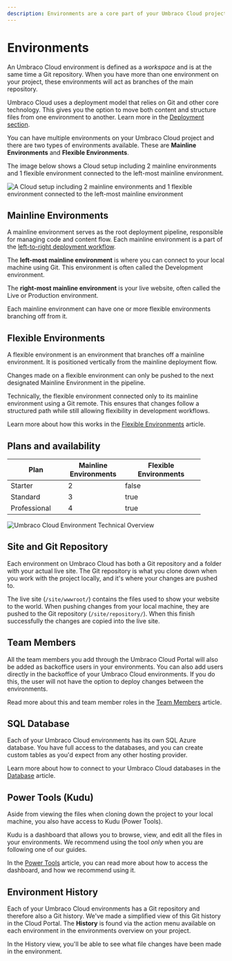 ```yaml
---
description: Environments are a core part of your Umbraco Cloud project. This is where you will develop, write, build and eventually publish your website.
---
```


# Environments

An Umbraco Cloud environment is defined as a _workspace_ and is at the same time a Git repository. When you have more than one environment on your project, these environments will act as branches of the main repository.

Umbraco Cloud uses a deployment model that relies on Git and other core technology. This gives you the option to move both content and structure files from one environment to another. Learn more in the [Deployment section](../deployment/README.md).

You can have multiple environments on your Umbraco Cloud project and there are two types of environments available. These are **Mainline Environments** and **Flexible Environments**.

The image below shows a Cloud setup including 2 mainline environments and 1 flexible environment connected to the left-most mainline environment.

![A Cloud setup including 2 mainline environments and 1 flexible environment connected to the left-most mainline environment](images/cloud-environments.jpg)

## Mainline Environments

A mainline environment serves as the root deployment pipeline, responsible for managing code and content flow. Each mainline environment is a part of the [left-to-right deployment workflow](../deployment/README.md).

The **left-most mainline environment** is where you can connect to your local machine using Git. This environment is often called the Development environment.

The **right-most mainline environment** is your live website, often called the Live or Production environment.

Each mainline environment can have one or more flexible environments branching off from it.

## Flexible Environments

A flexible environment is an environment that branches off a mainline environment. It is positioned vertically from the mainline deployment flow.

Changes made on a flexible environment can only be pushed to the next designated Mainline Environment in the pipeline.

Technically, the flexible environment connected only to its mainline environment using a Git remote. This ensures that changes follow a structured path while still allowing flexibility in development workflows.

Learn more about how this works in the [Flexible Environments](flexible-environments.md) article.

## Plans and availability

<table>
    <thead>
        <tr>
            <th width="117">Plan</th>
            <th width="116" data-type="number">Mainline Environments</th>
            <th width="167" data-type="checkbox">Flexible Environments</th>
        </tr>
    </thead>
    <tbody>
        <tr>
            <td>Starter</td>
            <td>2</td>
            <td>false</td>
        </tr>
        <tr>
            <td>Standard</td>
            <td>3</td>
            <td>true</td>
        </tr>
        <tr>
            <td>Professional</td>
            <td>4</td>
            <td>true</td>
        </tr>
    </tbody>
</table>

![Umbraco Cloud Environment Technical Overview](images/environment-tech-overview.png)

## Site and Git Repository

Each environment on Umbraco Cloud has both a Git repository and a folder with your actual live site. The Git repository is what you clone down when you work with the project locally, and it's where your changes are pushed to.

The live site (`/site/wwwroot/`) contains the files used to show your website to the world. When pushing changes from your local machine, they are pushed to the Git repository (`/site/repository/`). When this finish successfully the changes are copied into the live site.

## Team Members

All the team members you add through the Umbraco Cloud Portal will also be added as backoffice users in your environments. You can also add users directly in the backoffice of your Umbraco Cloud environments. If you do this, the user will not have the option to deploy changes between the environments.

Read more about this and team member roles in the [Team Members](../set-up/project-settings/team-members/) article.

## SQL Database

Each of your Umbraco Cloud environments has its own SQL Azure database. You have full access to the databases, and you can create custom tables as you'd expect from any other hosting provider.

Learn more about how to connect to your Umbraco Cloud databases in the [Database](../databases/) article.

## Power Tools (Kudu)

Aside from viewing the files when cloning down the project to your local machine, you also have access to Kudu (Power Tools).

Kudu is a dashboard that allows you to browse, view, and edit all the files in your environments. We recommend using the tool _only_ when you are following one of our guides.

In the [Power Tools](../set-up/power-tools/) article, you can read more about how to access the dashboard, and how we recommend using it.

## Environment History

Each of your Umbraco Cloud environments has a Git repository and therefore also a Git history. We've made a simplified view of this Git history in the Cloud Portal. The **History** is found via the action menu available on each environment in the environments overview on your project.

In the History view, you'll be able to see what file changes have been made in the environment.
